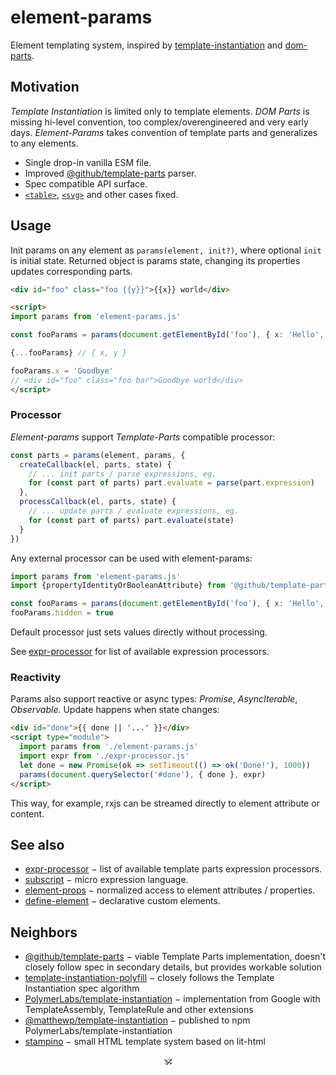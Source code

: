 # element-params

Element templating system, inspired by [template-instantiation](https://github.com/w3c/webcomponents/blob/159b1600bab02fe9cd794825440a98537d53b389/proposals/Template-Instantiation.md) and [dom-parts](https://github.com/WICG/webcomponents/blob/gh-pages/proposals/DOM-Parts.md).

## Motivation

_Template Instantiation_ is limited only to template elements.
_DOM Parts_ is missing hi-level convention, too complex/overengineered and very early days.
_Element-Params_ takes convention of template parts and generalizes to any elements.

- Single drop-in vanilla ESM file.
- Improved [@github/template-parts](https://github.com/domenic/template-parts) parser.
- Spec compatible API surface.
- [`<table>`](https://github.com/domenic/template-parts/issues/2), [`<svg>`](https://github.com/github/template-parts/issues/26) and other cases fixed.
<!-- - Optional expression processor (based on [subscript](https://github.com/spectjs/subscript)). -->

## Usage

Init params on any element as `params(element, init?)`, where optional `init` is initial state. Returned object is params state, changing its properties updates corresponding parts.

```html
<div id="foo" class="foo {{y}}">{{x}} world</div>

<script>
import params from 'element-params.js'

const fooParams = params(document.getElementById('foo'), { x: 'Hello', y: 'bar'})

{...fooParams} // { x, y }

fooParams.x = 'Goodbye'
// <div id="foo" class="foo bar">Goodbye world</div>
</script>
```

### Processor

_Element-params_ support _Template-Parts_ compatible processor:

```js
const parts = params(element, params, {
  createCallback(el, parts, state) {
    // ... init parts / parse expressions, eg.
    for (const part of parts) part.evaluate = parse(part.expression)
  },
  processCallback(el, parts, state) {
    // ... update parts / evaluate expressions, eg.
    for (const part of parts) part.evaluate(state)
  }
})
```

Any external processor can be used with element-params:

```js
import params from 'element-params.js'
import {propertyIdentityOrBooleanAttribute} from '@github/template-parts'

const fooParams = params(document.getElementById('foo'), { x: 'Hello', hidden: false}, propertyIdentityOrBooleanAttribute)
fooParams.hidden = true
```

Default processor just sets values directly without processing.

See [expr-processor](https://github.com/spect/expr-processor) for list of available expression processors.

### Reactivity

Params also support reactive or async types: _Promise_, _AsyncIterable_, _Observable_.
Update happens when state changes:

```html
<div id="done">{{ done || '...' }}</div>
<script type="module">
  import params from './element-params.js'
  import expr from './expr-processor.js'
  let done = new Promise(ok => setTimeout(() => ok('Done!'), 1000))
  params(document.querySelector('#done'), { done }, expr)
</script>
```

This way, for example, rxjs can be streamed directly to element attribute or content.


## See also

* [expr-processor](https://github.com/spectjs/expr-processor) − list of available template parts expression processors.
* [subscript](https://github.com/spectjs/subscript) − micro expression language.
* [element-props](https://github.com/spectjs/element-props) − normalized access to element attributes / properties.
* [define-element](https://github.com/spectjs/define-element) − declarative custom elements.

## Neighbors

* [@github/template-parts](https://github.com/github/template-parts) − viable Template Parts implementation, doesn't closely follow spec in secondary details, but provides workable solution
* [template-instantiation-polyfill](https://github.com/bennypowers/template-instantiation-polyfill#readme) − closely follows the Template Instantiation spec algorithm
* [PolymerLabs/template-instantiation](https://github.com/PolymerLabs/template-instantiation) − implementation from Google with TemplateAssembly, TemplateRule and other extensions
* [@matthewp/template-instantiation](https://github.com/matthewp/template-instantiation) − published to npm PolymerLabs/template-instantiation
* [stampino](https://www.npmjs.com/package/stampino) − small HTML template system based on lit-html

<p align="center">🕉<p>

